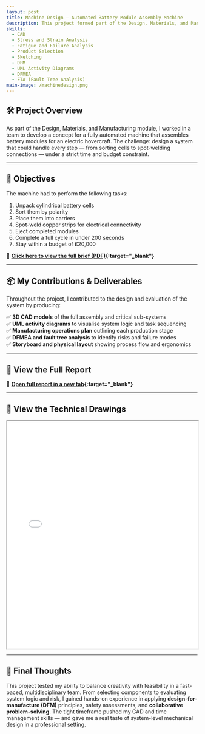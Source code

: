 ```yaml
---
layout: post
title: Machine Design – Automated Battery Module Assembly Machine
description: This project formed part of the Design, Materials, and Manufacturing module and involved designing a fully automated machine to assemble battery modules for use in electric hovercrafts.
skills: 
  - CAD
  - Stress and Strain Analysis
  - Fatigue and Failure Analysis
  - Product Selection
  - Sketching
  - DFM
  - UML Activity Diagrams
  - DFMEA
  - FTA (Fault Tree Analysis)
main-image: /machinedesign.png
---
```


## 🛠️ Project Overview

As part of the Design, Materials, and Manufacturing module, I worked in a team to develop a concept for a fully automated machine that assembles battery modules for an electric hovercraft. The challenge: design a system that could handle every step — from sorting cells to spot-welding connections — under a strict time and budget constraint.

---

## 🎯 Objectives

The machine had to perform the following tasks:
1. Unpack cylindrical battery cells  
2. Sort them by polarity  
3. Place them into carriers  
4. Spot-weld copper strips for electrical connectivity  
5. Eject completed modules  
6. Complete a full cycle in under 200 seconds  
7. Stay within a budget of £20,000  

📄 **[Click here to view the full brief (PDF)](/assets/documents/machinedesignbrief.pdf){:target="_blank"}**

---

## 📦 My Contributions & Deliverables

Throughout the project, I contributed to the design and evaluation of the system by producing:

✅ **3D CAD models** of the full assembly and critical sub-systems  
✅ **UML activity diagrams** to visualise system logic and task sequencing  
✅ **Manufacturing operations plan** outlining each production stage  
✅ **DFMEA and fault tree analysis** to identify risks and failure modes  
✅ **Storyboard and physical layout** showing process flow and ergonomics  

---

## 📘 View the Full Report  
📄 **[Open full report in a new tab](/assets/documents/machine_design_report.pdf){:target="_blank"}**

---

## 📐 View the Technical Drawings  
<iframe src="/assets/documents/machine_design_drawings.pdf" width="100%" height="600"></iframe>

---

## 💬 Final Thoughts

This project tested my ability to balance creativity with feasibility in a fast-paced, multidisciplinary team. From selecting components to evaluating system logic and risk, I gained hands-on experience in applying **design-for-manufacture (DFM)** principles, safety assessments, and **collaborative problem-solving**. The tight timeframe pushed my CAD and time management skills — and gave me a real taste of system-level mechanical design in a professional setting.


